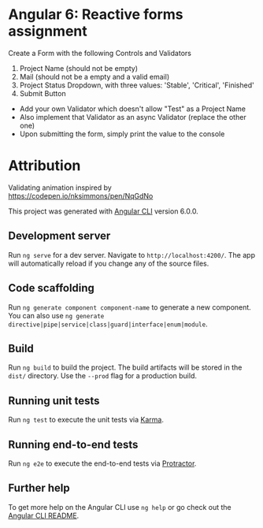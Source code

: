 # Angular 6: Reactive forms assignment
Create a Form with the following Controls and Validators

1. Project Name (should not be empty)
2. Mail (should not be a empty and a valid email)
3. Project Status Dropdown, with three values: 'Stable', 'Critical', 'Finished'
4. Submit Button

* Add your own Validator which doesn't allow "Test" as a Project Name
* Also implement that Validator as an async Validator (replace the other one)
* Upon submitting the form, simply print the value to the console

# Attribution
Validating animation inspired by https://codepen.io/nksimmons/pen/NqGdNo


This project was generated with [Angular CLI](https://github.com/angular/angular-cli) version 6.0.0.

## Development server

Run `ng serve` for a dev server. Navigate to `http://localhost:4200/`. The app will automatically reload if you change any of the source files.

## Code scaffolding

Run `ng generate component component-name` to generate a new component. You can also use `ng generate directive|pipe|service|class|guard|interface|enum|module`.

## Build

Run `ng build` to build the project. The build artifacts will be stored in the `dist/` directory. Use the `--prod` flag for a production build.

## Running unit tests

Run `ng test` to execute the unit tests via [Karma](https://karma-runner.github.io).

## Running end-to-end tests

Run `ng e2e` to execute the end-to-end tests via [Protractor](http://www.protractortest.org/).

## Further help

To get more help on the Angular CLI use `ng help` or go check out the [Angular CLI README](https://github.com/angular/angular-cli/blob/master/README.md).
